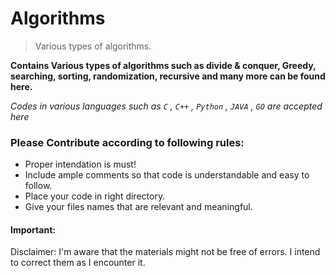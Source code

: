 # Algorithms

> Various types of algorithms.

**Contains Various types of algorithms such as divide & conquer, Greedy, searching, sorting, randomization, recursive and many more can be found here.**

*Codes in various languages such as `C` , `C++` , `Python` , `JAVA` , `GO` are accepted here*

### Please Contribute according to following rules:

* Proper intendation is must!
* Include ample comments so that code is understandable and easy to follow.
* Place your code in right directory.
* Give your files names that are relevant and meaningful.

#### Important:

 Disclaimer: I'm aware that the materials might not be free of errors. I intend to correct them as I encounter it.
